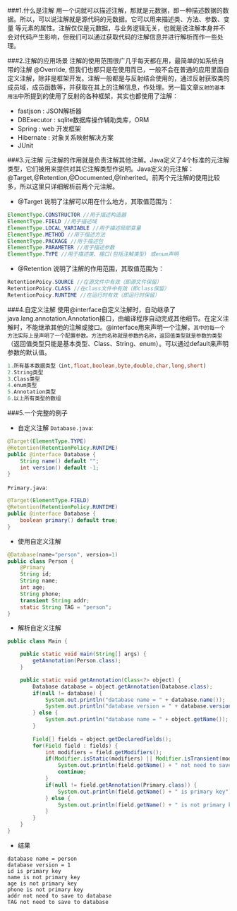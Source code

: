 ###1.什么是注解
用一个词就可以描述注解，那就是元数据，即一种描述数据的数据。所以，可以说注解就是源代码的元数据。它可以用来描述类、方法、参数、变量 等元素的属性。注解仅仅是元数据，与业务逻辑无关，也就是说注解本身并不会对代码产生影响，但我们可以通过获取代码的注解信息并进行解析而作一些处理。

###2.注解的应用场景
注解的使用范围很广几乎每天都在用，最简单的如系统自带的注解 @Override, 但我们也都只是在使用而已，一般不会在普通的应用里面自定义注解，除非是框架开发。注解一般都是与反射结合使用的，通过反射获取类的成员域，成员函数等，并获取在其上的注解信息，作处理。另一篇文章`反射的基本用法`中所提到的使用了反射的各种框架，其实也都使用了注解：
* fastjson : JSON解析器
* DBExecutor : sqlite数据库操作辅助类库，ORM
* Spring : web 开发框架
* Hibernate : 对象关系映射解决方案
* JUnit

###3.元注解
元注解的作用就是负责注解其他注解。Java定义了4个标准的元注解类型，它们被用来提供对其它注解类型作说明。Java定义的元注解：@Target,@Retention,@Documented,@Inherited。前两个元注解的使用比较多，所以这里只详细解析前两个元注解。

* @Target
说明了注解可以用在什么地方，其取值范围为：
```java
ElementType.CONSTRUCTOR //用于描述构造器
ElementType.FIELD //用于描述域
ElementType.LOCAL_VARIABLE //用于描述局部变量
ElementType.METHOD //用于描述方法
ElementType.PACKAGE //用于描述包
ElementType.PARAMETER //用于描述参数
ElementType.TYPE //用于描述类、接口(包括注解类型) 或enum声明
```

* @Retention
说明了注解的作用范围，其取值范围为：
```java
RetentionPoicy.SOURCE //在源文件中有效（即源文件保留）
RetentionPoicy.CLASS //在class文件中有效（即class保留）
RetentionPoicy.RUNTIME //在运行时有效（即运行时保留）
```

###4.自定义注解
使用@interface自定义注解时，自动继承了java.lang.annotation.Annotation接口，由编译程序自动完成其他细节。在定义注解时，不能继承其他的注解或接口。@interface用来声明一个注解，```其中的每一个方法实际上是声明了一个配置参数。方法的名称就是参数的名称，返回值类型就是参数的类型```（返回值类型只能是基本类型、Class、String、enum）。可以通过default来声明参数的默认值。
```java
1.所有基本数据类型（int,float,boolean,byte,double,char,long,short)
2.String类型
3.Class类型
4.enum类型
5.Annotation类型
6.以上所有类型的数组
```

###5.一个完整的例子
* 自定义注解
`Database.java`:
```java
@Target(ElementType.TYPE)
@Retention(RetentionPolicy.RUNTIME)
public @interface Database {
	String name() default "";
	int version() default -1;
}
```
`Primary.java`:
```java
@Target(ElementType.FIELD)
@Retention(RetentionPolicy.RUNTIME)
public @interface Database {
	boolean primary() default true;
}
```

* 使用自定义注解
```java
@Database(name="person", version=1)
public class Person {
	@Primary
	String id;
	String name;
	int age;
	String phone;
	transient String addr;
	static String TAG = "person";
}
```

* 解析自定义注解
```java
public class Main {

	public static void main(String[] args) {
		getAnnotation(Person.class);
	}

	public static void getAnnotation(Class<?> object) {
		Database database = object.getAnnotation(Database.class);
		if(null != database) {
			System.out.println("database name = " + database.name());
			System.out.println("database version = " + database.version());
		} else {
			System.out.println("database name = " + object.getName());
		}
		
		Field[] fields = object.getDeclaredFields();
		for(Field field : fields) {
			int modifiers = field.getModifiers();
			if(Modifier.isStatic(modifiers) || Modifier.isTransient(modifiers)){
				System.out.println(field.getName() + " not need to save to database");
				continue;
			}
			if(null != field.getAnnotation(Primary.class)) {
				System.out.println(field.getName() + " is primary key");
			} else {
				System.out.println(field.getName() + " is not primary key");
			}
		}
	}
}
```

* 结果
```
database name = person
database version = 1
id is primary key
name is not primary key
age is not primary key
phone is not primary key
addr not need to save to database
TAG not need to save to database
```